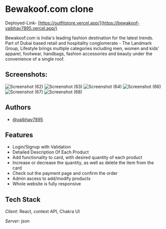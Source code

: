 # Bewakoof.com clone 

Deployed-Link- [https://outfitstore.vercel.app/](https://bewakoof-vaibhav7895.vercel.app/)


Bewakoof.com is India's leading fashion destination for the latest trends. Part of Dubai based retail and hospitality conglomerate - The Landmark Group, Lifestyle brings multiple categories including men, women and kids’ apparel, footwear, handbags, fashion accessories and beauty under the convenience of a single roof.
## Screenshots:

![Screenshot (62)](https://github.com/vaibhav7895/Bewakoof/assets/94694221/d52066dc-a967-4dda-bda2-80504593da47)
![Screenshot (63)](https://github.com/vaibhav7895/Bewakoof/assets/94694221/6f7597e1-b380-4675-89ea-526262a142d1)
![Screenshot (64)](https://github.com/vaibhav7895/Bewakoof/assets/94694221/9ea88e41-dc79-44dd-9709-1f9509156468)
![Screenshot (66)](https://github.com/vaibhav7895/Bewakoof/assets/94694221/1f73b282-f7ae-4e35-9dd6-0c5020a0bc08)
![Screenshot (67)](https://github.com/vaibhav7895/Bewakoof/assets/94694221/e6729d32-c46f-48bd-a9bb-5b4526783c4c)
![Screenshot (68)](https://github.com/vaibhav7895/Bewakoof/assets/94694221/d69ba2ec-68cb-4d2c-9af1-daba70144b0c)

## Authors
- [@vaibhav7895](https://github.com/vaibhav7895)




## Features

- Login/Signup with Validation
- Detailed Description Of Each Product
- Add functionality to card, with desired quantity of each product
- Increase or decrease the quantity, as well as delete the item from the card
- Check out the payment page and confirm the order
- Admin ascess to add/modify products
- Whole website is fully responsive


## Tech Stack

*Client:* React, context API, Chakra UI

*Server:*  json
